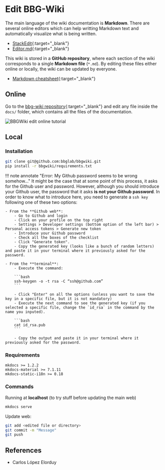 # Edit BBG-Wiki

The main language of the wiki documentation is **Markdown**. There are several online editors which can help writting Markdown text and automatically visualize what is being written.

- [StackEdit](https://stackedit.io/app){:target="_blank"}
- [Editor.md](https://pandao.github.io/editor.md/en.html){:target="_blank"}

This wiki is stored in a **GitHub repository**, where each section of the wiki corresponds to a single **Markdown file** (`*.md`). By editing these files either online or locally, the wiki can be updated by everyone.

- [Markdown cheatsheet](https://quickref.me/markdown){:target="_blank"}

## Online

Go to the [bbg-wiki repository](https://github.com/bbglab/bbgwiki){:target="_blank"} and edit any file inside the `docs/` folder, which contains all the files of the documentation.

![BBGWiki edit online tutorial](assets/images/bbgwiki_edit_online.jpg)

## Local

### Installation

```bash
git clone git@github.com:bbglab/bbgwiki.git
pip install -r bbgwiki/requirements.txt
```

!!! note annotate "Error: My Github password seems to be wrong somehow..."
    It might be the case that at some point of this process, it asks for the Github user and password. However, although you should introduce your Github user, the password that it asks **is not your Github password**. In order to know what to introduce here, you need to generate a `ssh key` following one of these two options:
    
    - From the **Github web**:
        - Go to Github and login
        - Click on your profile on the top right
        - Settings > Developer settings (bottom option of the left bar) > Personal access tokens > Generate new token
        - Introduce your Github password
        - Check all the boxes of the checklist
        - Click "Generate token".
        - Copy the generated key (looks like a bunch of random letters) and paste it in your terminal where it previously asked for the password.
    
    - From the **terminal**:
        - Execute the command:
        
        ```bash
        ssh-keygen -o -t rsa -C “ssh@github.com”
        ```

        - Click "Enter" on all the options (unless you want to save the key in a specific file, but it is not mandatory)
        - Execute the next command to see the generated key (if you selected a specific file, change the `id_rsa` in the command by the name you inputed).

        ```bash
        cat id_rsa.pub
        ```

        - Copy the output and paste it in your terminal where it previously asked for the password.

### Requirements

```text
mkdocs >= 1.2.2
mkdocs-material >= 7.1.11
mkdocs-static-i18n >= 0.18
```

### Commands

Running at **localhost** (to try stuff before updating the main web)

```bash
mkdocs serve
```

Update web:

```bash
git add <edited file or directory>
git commit -m "Message"
git push
```

## References

- Carlos López Elorduy
